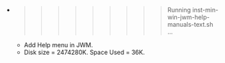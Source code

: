 * >>>>>>>>> Running inst-min-win-jwm-help-manuals-text.sh ...
  * Add Help menu in JWM.
  * Disk size = 2474280K. Space Used = 36K.
